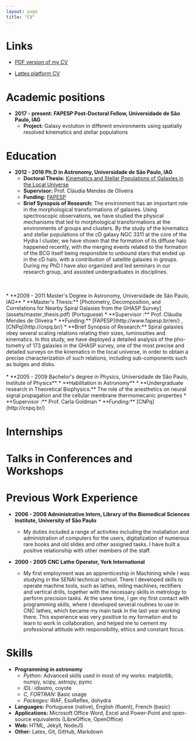 ```yaml
---
layout: page
title: "CV"
---
```

Links
=====
* [PDF version of my CV](assets/cebarbosa_cv.pdf) 

* [Lattes platform CV](http://lattes.cnpq.br/2024628961585417)

Academic positions
======
* **2017 - present: FAPESP Post-Doctoral Fellow, Universidade de São Paulo, IAG**
    * **Project:** Galaxy evolution in different environments using spatially resolved kinematics and stellar populations


Education
======
* **2012 - 2016 Ph.D in Astronomy, Universidade de São Paulo, IAG**
    * **Doctoral Thesis:** [Kinematics and Stellar Populations of Galaxies in the Local Universe](assets/thesis.pdf) 
    * **Supervisor:** Prof. Cláudia Mendes de Oliveira
    * **Funding:** [FAPESP](http://www.fapesp.br/en/) 
    * **Brief Synopsis of Research:** The environment has an important role in the morphological transformations of galaxies. Using spectroscopic observations, we have studied the physical mechanisms that led to morphological transformations at the environments of groups and clusters. By the study of the kinematics and stellar populations of the cD galaxy NGC 3311 at the core of the Hydra I cluster, we have shown that the formation of its diffuse halo happened recently, with the merging events related to the formation of the BCG itself being responsible to unbound stars that ended up in the cD halo, with a contribution of satellite galaxies in groups. During my PhD I have also organized and led seminars in our research group, and assisted undergraduates in disciplines.
 <br>
 <br>
 * **2009 - 2011 Master's Degree in Astronomy, Universidade de São Paulo, IAG**
    * **Master's Thesis:** [Photometry, Decomposition, and Correlations for Nearby Spiral Galaxies from the GHASP Survey](assets/master_thesis.pdf) (Portuguese)
    * **Supervisor :** Prof. Cláudia Mendes de Oliveira
    * **Funding:** [FAPESP](http://www.fapesp.br/en/) , [CNPq](http://cnpq.br/)
    * **Brief Synopsis of Research:**  Spiral galaxies obey several scaling relations relating their sizes, luminosities and kinematics. In this study, we have deployed a detailed analysis of the pho- tometry of 173 galaxies in the GHASP survey, one of the most precise and detailed surveys on the kinematics in the local universe, in order to obtain a precise characterization of such relations, including sub-components such as bulges and disks.
    <br>
    <br>
 * **2005 - 2009 Bachelor's degree in Physics, Universidade de São Paulo, Institute of Physics**
    * **Habilitation in Astronomy**
    * **Undergraduate research in Theoretical Biophysics:** The role of the anesthetics on neural signal propagation and the cellular membrane thermomecanic properties
    * **Supervisor :** Prof. Carla Goldman
    * **Funding:** [CNPq](http://cnpq.br/)
    

    
Internships
=====

Talks in Conferences and Workshops
=====

Previous Work Experience
=====
* **2006 - 2008 Administrative Intern, Library of the Biomedical Sciences Institute, University of São Paulo**
    * My duties included a range of activities including the installation and administration of computers for the users, digitalization of numerous rare books and old slides and other assigned tasks. I have built a positive relationship with other members of the staff.

* **2000 - 2005 CNC Lathe Operator, York International**
    * My first employment was an apprenticeship in Machining while I was studying in the SENAI technical school. There I developed skills to operate machine tools, such as lathes, miling machines, rectifiers and vertical drills, together with the necessary skills in metrology to perform precision tasks. At the same time, I ger my first contact with programming skills, where I developed several routines to use in CNC lathes, which became my main task in the last year working there. This experience was very positive to my formation and to learn to work in collaboration, and helped me  to cement my professional attitude with responsibility, ethics and constant focus. 
  
Skills
======
* **Programming in astronomy**
    * *Python:* Advanced skills used in most of my works: matplotlib, numpy, scipy, astropy, pymc
    * *IDL:* idlastro, coyote
    * *C, FORTRAN:* Basic usage
    * *Packages:* IRAF, EsoReflex, dohydra 
* **Languages:** Portuguese (native), English (fluent), French (basic)
* **Applications:** Microsoft Office Word, Excel and Power-Point and open-source equivalents
(LibreOffice, OpenOffice)
* **Web:** HTML, Jekyll, NodeJS 
* **Other:** Latex, Git, GitHub, Markdown
